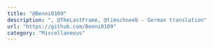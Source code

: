 ```yaml
---
title: "@Benni0109"
description: ", @TheLastFrame, @timschneeb - German translation"
url: "https://github.com/Benni0109"
category: "Miscellaneous"
---
```

